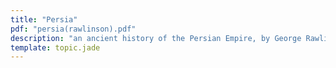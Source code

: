 ```yaml
---
title: "Persia"
pdf: "persia(rawlinson).pdf"
description: "an ancient history of the Persian Empire, by George Rawlinson, MA."
template: topic.jade
---
```

